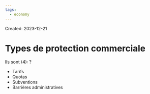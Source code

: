 ```yaml
---
tags:
  - economy
---
```

Created: 2023-12-21

# Types de protection commerciale

Ils sont (4):
?
- Tarifs
- Quotas
- Subventions
- Barrières administratives
<!--SR:!2024-01-29,9,250-->